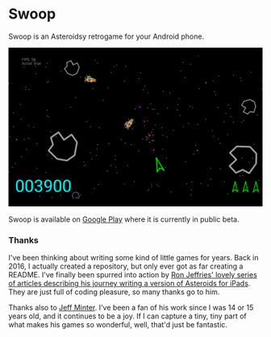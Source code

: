 # Swoop

Swoop is an Asteroidsy retrogame for your Android phone.

![Swoop screenshot](https://github.com/jezhiggins/swoop/blob/main/images/swoop.png)

Swoop is available on [Google Play](https://play.google.com/store/apps/details?id=uk.co.jezuk.swoop) 
where it is currently in public beta. 

### Thanks

I've been thinking about writing some kind of little games for years. Back in 2016, I actually 
created a repository, but only ever got as far creating a README. I've finally been spurred into 
action by [Ron Jeffries' lovely series of 
articles describing his journey writing a version of Asteroids for iPads](https://ronjeffries.com/categories/asteroids/). 
They are just full of coding pleasure, so many thanks go to him.

Thanks also to [Jeff Minter](http://www.minotaurproject.co.uk/). I've been a fan of his work since 
I was 14 or 15 years old, and it continues to be a joy. If I can capture a tiny, tiny part 
of what makes his games so wonderful, well, that'd just be fantastic.


